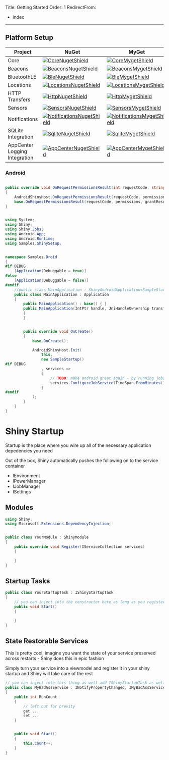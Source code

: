 Title: Getting Started
Order: 1
RedirectFrom:
  - index
---

## Platform Setup

 
|Project|NuGet|MyGet|
|-------|-----|-----|
|Core | [![CoreNugetShield]][CoreNuget] | [![CoreMygetShield]][CoreMyget] |
|Beacons | [![BeaconsNugetShield]][BeaconsNuget] | [![BeaconsMygetShield]][BeaconsMyget] |
|BluetoothLE| [![BleNugetShield]][BleNuget] | [![BleMygetShield]][BleMyget] |
|Locations| [![LocationsNugetShield]][LocationsNuget] | [![LocationsMygetShield]][LocationsMyget] |
|HTTP Transfers| [![HttpNugetShield]][HttpNuget] | [![HttpMygetShield]][HttpMyget] |
|Sensors| [![SensorsNugetShield]][SensorsNuget] | [![SensorsMygetShield]][SensorsMyget] |
|Notifications| [![NotificationsNugetShield]][NotificationsNuget] | [![NotificationsMygetShield]][NotificationsMyget] |
|SQLite Integration| [![SqliteNugetShield]][SqliteNuget] | [![SqliteMygetShield]][SqliteMyget] |
|AppCenter Logging Integration| [![AppCenterNugetShield]][AppCenterNuget] | [![AppCenterMygetShield]][AppCenterMyget] |

[BeaconsNugetShield]: https://img.shields.io/nuget/v/Shiny.Beacons.svg
[BeaconsNuget]: https://www.nuget.org/packages/Shiny.Beacons/
[BeaconsMygetShield]: https://img.shields.io/myget/acrfeed/vpre/Shiny.Beacons.svg
[BeaconsMyget]: https://www.myget.org/feed/acrfeed/package/nuget/Shiny.Beacons

[CoreNugetShield]: https://img.shields.io/nuget/v/Shiny.Core.svg
[CoreNuget]: https://www.nuget.org/packages/Shiny.Core/
[CoreMygetShield]: https://img.shields.io/myget/acrfeed/vpre/Shiny.Core.svg
[CoreMyget]: https://www.myget.org/feed/acrfeed/package/nuget/Shiny.Core

[BleNugetShield]: https://img.shields.io/nuget/v/Shiny.BluetoothLE.svg
[BleNuget]: https://www.nuget.org/packages/Shiny.BluetoothLE/
[BleMygetShield]: https://img.shields.io/myget/acrfeed/vpre/Shiny.BluetoothLE.svg
[BleMyget]: https://www.myget.org/feed/acrfeed/package/nuget/Shiny.BluetoothLE

[LocationsNugetShield]: https://img.shields.io/nuget/v/Shiny.Locations.svg
[LocationsNuget]: https://www.nuget.org/packages/Shiny.Locations/
[LocationsMygetShield]: https://img.shields.io/myget/acrfeed/vpre/Shiny.Locations.svg
[LocationsMyget]: https://www.myget.org/feed/acrfeed/package/nuget/Shiny.Locations

[SensorsNugetShield]: https://img.shields.io/nuget/v/Shiny.Sensors.svg
[SensorsNuget]: https://www.nuget.org/packages/Shiny.Sensors/
[SensorsMygetShield]: https://img.shields.io/myget/acrfeed/vpre/Shiny.Sensors.svg
[SensorsMyget]: https://www.myget.org/feed/acrfeed/package/nuget/Shiny.Sensors

[HttpNugetShield]: https://img.shields.io/nuget/v/Shiny.Net.Http.svg
[HttpNuget]: https://www.nuget.org/packages/Shiny.Net.Http/
[HttpMygetShield]: https://img.shields.io/myget/acrfeed/vpre/Shiny.Net.Http.svg
[HttpMyget]: https://www.myget.org/feed/acrfeed/package/nuget/Shiny.Net.Http

[NotificationsNugetShield]: https://img.shields.io/nuget/v/Shiny.Notifications.svg
[NotificationsNuget]: https://www.nuget.org/packages/Shiny.Notifications/
[NotificationsMygetShield]: https://img.shields.io/myget/acrfeed/vpre/Shiny.Notifications.svg
[NotificationsMyget]: https://www.myget.org/feed/acrfeed/package/nuget/Shiny.Notifications

[SqliteNugetShield]: https://img.shields.io/nuget/v/Shiny.Integrations.Sqlite.svg
[SqliteNuget]: https://www.nuget.org/packages/Shiny.Integrations.Sqlite/
[SqliteMygetShield]: https://img.shields.io/myget/acrfeed/vpre/Shiny.Integrations.Sqlite.svg
[SqliteMyget]: https://www.myget.org/feed/acrfeed/package/nuget/Shiny.Integrations.Sqlite

[AppCenterNugetShield]: https://img.shields.io/nuget/v/Shiny.Logging.AppCenter.svg
[AppCenterNuget]: https://www.nuget.org/packages/Shiny.Logging.AppCenter/
[AppCenterMygetShield]: https://img.shields.io/myget/acrfeed/vpre/Shiny.Logging.AppCenter.svg
[AppCenterMyget]: https://www.myget.org/feed/acrfeed/package/nuget/Shiny.Logging.AppCenter


### Android


```csharp

public override void OnRequestPermissionsResult(int requestCode, string[] permissions, [GeneratedEnum] Permission[] grantResults)
{
    AndroidShinyHost.OnRequestPermissionsResult(requestCode, permissions, grantResults);
    base.OnRequestPermissionsResult(requestCode, permissions, grantResults);
}


using System;
using Shiny;
using Shiny.Jobs;
using Android.App;
using Android.Runtime;
using Samples.ShinySetup;


namespace Samples.Droid
{
#if DEBUG
    [Application(Debuggable = true)]
#else
    [Application(Debuggable = false)]
#endif
    //public class MainApplication : ShinyAndroidApplication<SampleStartup>
    public class MainApplication : Application
    {
        public MainApplication() : base() { }
        public MainApplication(IntPtr handle, JniHandleOwnership transfer) : base(handle, transfer)
        {
        }


        public override void OnCreate()
        {
            base.OnCreate();

            AndroidShinyHost.Init(
                this,
                new SampleStartup()
#if DEBUG
                , services =>
                {
                    // TODO: make android great again - by running jobs faster for debugging purposes ;)
                    services.ConfigureJobService(TimeSpan.FromMinutes(1));
                }
#endif
            );
        }
    }
}
```
# Shiny Startup

Startup is the place where you wire up all of the necessary application depedencies you need


Out of the box, Shiny automatically pushes the following on to the service container

* IEnvironment
* IPowerManager
* IJobManager
* ISettings

## Modules

```csharp
using Shiny;
using Microsoft.Extensions.DependencyInjection;


public class YourModule : ShinyModule 
{
    public override void Register(IServiceCollection services) 
    {

    }
}
```

## Startup Tasks

```csharp
public class YourStartupTask : IShinyStartupTask
{
    // you can inject into the constructor here as long as you register the service in the sta
    public void Start() 
    {

    }
}
```

## State Restorable Services

This is pretty cool, imagine you want the state of your service preserved across restarts - Shiny does this in epic fashion

Simply turn your service into a viewmodel and register it in your shiny startup and Shiny will take care of the rest

```csharp
// you can inject into this thing as well add IShinyStartupTask as well
public class MyBadAssService : INotifyPropertyChanged, IMyBadAssService, IStartupTask
{
    public int RunCount
    {
        // left out for brevity
        get ...
        set ...
    }


    public void Start()
    {
        this.Count++;
    }
}
```